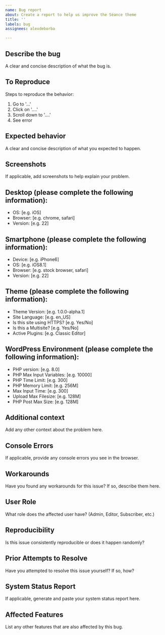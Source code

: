 ```yaml
---
name: Bug report
about: Create a report to help us improve the Séance theme
title: ''
labels: bug
assignees: alexdeborba

---
```


## Describe the bug
A clear and concise description of what the bug is.

## To Reproduce
Steps to reproduce the behavior:
1. Go to '...'
2. Click on '....'
3. Scroll down to '....'
4. See error

## Expected behavior
A clear and concise description of what you expected to happen.

## Screenshots
If applicable, add screenshots to help explain your problem.

## Desktop (please complete the following information):
- OS: [e.g. iOS]
- Browser: [e.g. chrome, safari]
- Version: [e.g. 22]

## Smartphone (please complete the following information):
- Device: [e.g. iPhone6]
- OS: [e.g. iOS8.1]
- Browser: [e.g. stock browser, safari]
- Version: [e.g. 22]

## Theme (please complete the following information):
- Theme Version: [e.g. 1.0.0-alpha.1]
- Site Language: [e.g. en_US]
- Is this site using HTTPS? [e.g. Yes/No]
- Is this a Multisite? [e.g. Yes/No]
- Active Plugins: [e.g. Classic Editor]

## WordPress Environment (please complete the following information):
- PHP version: [e.g. 8.0]
- PHP Max Input Variables: [e.g. 10000]
- PHP Time Limit: [e.g. 300]
- PHP Memory Limit: [e.g. 256M]
- Max Input Time: [e.g. 300]
- Upload Max Filesize: [e.g. 128M]
- PHP Post Max Size: [e.g. 128M]

## Additional context
Add any other context about the problem here.

## Console Errors
If applicable, provide any console errors you see in the browser.

## Workarounds
Have you found any workarounds for this issue? If so, describe them here.

## User Role
What role does the affected user have? (Admin, Editor, Subscriber, etc.)

## Reproducibility
Is this issue consistently reproducible or does it happen randomly?

## Prior Attempts to Resolve
Have you attempted to resolve this issue yourself? If so, how?

## System Status Report
If applicable, generate and paste your system status report here.

## Affected Features
List any other features that are also affected by this bug.
